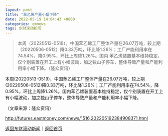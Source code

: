 ```yaml
---
layout: post
title: "苯乙烯产量小幅下降"
date: 2022-05-19 14:04:43 +0800
categories: emnews
tags: 东财滚动新闻
---
```

> 本周（20220513-0519），中国苯乙烯工厂整体产量在26.07万吨，较上期（20220506-0512）降0.33万吨，环比降1.26%；工厂产能利用率在74.54%，降0.95%，环比上周降1.26%。国内 苯乙烯装置基本维持稳定，仅个别装置在开工上有小幅波动，加之独山子停车，整体导致产量和产能利用率小幅下降。（隆众资讯）

<p>本周(20220513-0519)，中国苯乙烯工厂整体产量在26.07万吨，较上期(20220506-0512)降0.33万吨，环比降1.26%；工厂产能利用率在74.54%，降0.95%，环比上周降1.26%。国内苯乙烯装置基本维持稳定，仅个别装置在开工上有小幅波动，加之独山子停车，整体导致产量和产能利用率小幅下降。</p><p class="em_media">（文章来源：隆众资讯）</p>

<http://futures.eastmoney.com/news/1516,202205192384908371.html>

[返回东财滚动新闻](//finews.withounder.com/emnews/)｜[返回首页](//finews.withounder.com/)